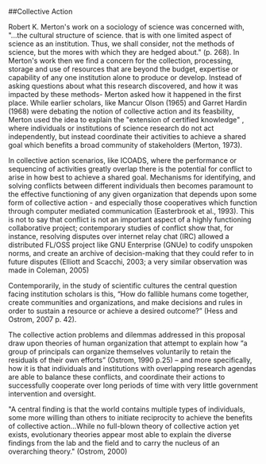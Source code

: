 ##Collective Action
<br>

Robert K. Merton's work on a sociology of science was concerned with, "...the cultural structure of science. that is with one limited aspect of science as an institution. Thus, we shall consider, not the methods of science, but the mores with which they are hedged about." (p. 268). In Merton's work then we find a concern for the collection, processing, storage and use of resources that are beyond the budget, expertise or capability of any one institution alone to produce or develop. Instead of asking questions about what this research discovered, and how it was impacted by these methods- Merton asked how it happened in the first place.  While earlier scholars, like Mancur Olson (1965) and Garret Hardin (1968) were debating the notion of collective action and its feasbility, Merton used the idea to explain the "extension of certified knowledge" , where individuals or institutions of science research do not act independently, but instead coordinate their activities to achieve a shared goal which benefits a broad community of stakeholders (Merton, 1973). 

In collective action scenarios, like ICOADS, where the performance or sequencing of activities greatly overlap there is the potential for conflict to arise in how best to achieve a shared goal. Mechanisms for identifying, and solving conflicts between different individuals then becomes paramount to the effective functioning of any given organization that depends upon some form of collective action - and especially those cooperatives which function through computer mediated communication (Easterbrook et al., 1993). This is not to say that conflict is not an important aspect of a highly functioning collaborative project; contemporary studies of conflict show that, for instance, resolving disputes over internet relay chat (IRC) allowed a distributed FL/OSS project like GNU Enterprise (GNUe) to codify unspoken norms, and create an archive of decision-making that they could refer to in future disputes (Elliott and Scacchi, 2003; a very similar observation was made in Coleman, 2005)

Contemporarily, in the study of scientific cultures the central question facing institution scholars is this, “How do fallible humans come together, create communities and organizations, and make decisions and rules in order to sustain a resource or achieve a desired outcome?” (Hess and Ostrom, 2007 p.  42).

The collective action problems and dilemmas addressed in this proposal draw upon theories of human organization that attempt to explain how “a group of principals can organize themselves voluntarily to retain the residuals of their own efforts” (Ostrom, 1990 p.25) – and more specifically, how it is that individuals and institutions with overlapping research agendas are able to balance these conflicts, and coordinate their actions to successfully cooperate over long periods of time with very little government intervention and oversight.

"A central finding is that the world contains multiple types of individuals, some more willing than others to initiate reciprocity to achieve the benefits of collective action...While no full-blown theory of collective action yet exists, evolutionary theories appear most able to explain the diverse findings from the lab and the field and to carry the nucleus of an overarching theory." (Ostrom, 2000)